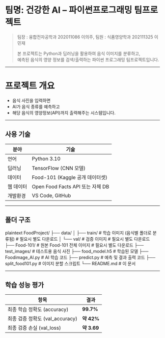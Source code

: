 # 팀명: 건강한 AI – 파이썬프로그래밍 팀프로젝트
> 팀장 : 융합전자공학과 202011086 이의주,
> 팀원 : 식품영양학과 202111325 이민재
> 
> 본 프로젝트는 Python과 딥러닝을 활용하여 음식 이미지를 분류하고,  
> 예측된 음식의 영양 정보를 검색/출력하는 파이썬 프로그래밍 팀프로젝트입니다.

---

# 프로젝트 개요

- 음식 사진을 입력하면  
- AI가 음식 종류를 예측하고  
- 해당 음식의 영양정보(API)까지 출력해주는 시스템입니다.

---

## 사용 기술

| 분야 | 기술 |
|------|------|
| 언어 | Python 3.10 | # 작성일 기준 3.13에서 지원하지 않음.
| 딥러닝 | TensorFlow (CNN 모델) |
| 데이터 | Food-101 (Kaggle 공개 데이터셋) |
| 웹 데이터 | Open Food Facts API 또는 자체 DB |
| 개발환경 | VS Code, GitHub |

---

## 폴더 구조

plaintext
FoodProject/
├── data/
│   ├── train/         # 학습 이미지 (음식별 폴더로 분류됨) # 필요시 별도 다운로드
│   └── val/           # 검증 이미지 # 필요시 별도 다운로드
├── Food-101/          # 원본 Food-101 전체 이미지 # 필요시 별도 다운로드
├── test_images/       # 테스트용 음식 사진
├── food_model.h5      # 학습된 모델
├── Foodimage_AI.py    # AI 학습 코드
├── predict.py         # 예측 및 결과 출력 코드
├── split_food101.py   # 이미지 분할 스크립트
└── README.md          # 이 문서

---

## 학습 성능 평가

| 항목 | 결과 |
|------|------|
| 최종 학습 정확도 (accuracy) | **99.7%** |
| 최종 검증 정확도 (val_accuracy) | **약 42%** |
| 최종 검증 손실 (val_loss) | **약 3.69** |
